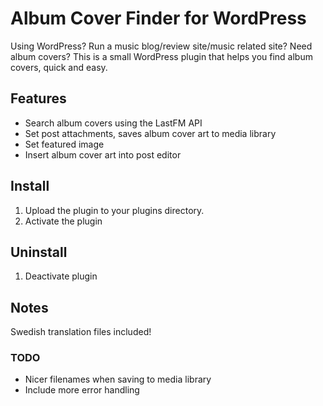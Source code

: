 # Album Cover Finder for WordPress

Using WordPress? Run a music blog/review site/music related site? Need album covers?
This is a small WordPress plugin that helps you find album covers, quick and easy.

## Features
+ Search album covers using the LastFM API
+ Set post attachments, saves album cover art to media library
+ Set featured image
+ Insert album cover art into post editor

## Install
1. Upload the plugin to your plugins directory.
2. Activate the plugin

## Uninstall
1. Deactivate plugin

## Notes
Swedish translation files included!

### TODO
+ Nicer filenames when saving to media library
+ Include more error handling